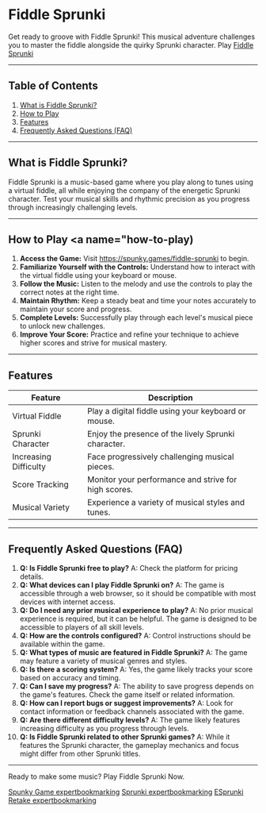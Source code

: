 # Fiddle Sprunki

Get ready to groove with Fiddle Sprunki! This musical adventure challenges you to master the fiddle alongside the quirky Sprunki character. Play [Fiddle Sprunki](https://spunky.games/fiddle-sprunki)

---

## Table of Contents

1. [What is Fiddle Sprunki?](#what-is-fiddle-sprunki)
2. [How to Play](#how-to-play)
3. [Features](#features)
4. [Frequently Asked Questions (FAQ)](#faq)


---

## What is Fiddle Sprunki? <a name="what-is-fiddle-sprunki"></a>

Fiddle Sprunki is a music-based game where you play along to tunes using a virtual fiddle, all while enjoying the company of the energetic Sprunki character.  Test your musical skills and rhythmic precision as you progress through increasingly challenging levels.

---

## How to Play <a name="how-to-play)


1. **Access the Game:** Visit https://spunky.games/fiddle-sprunki to begin.
2. **Familiarize Yourself with the Controls:**  Understand how to interact with the virtual fiddle using your keyboard or mouse.
3. **Follow the Music:** Listen to the melody and use the controls to play the correct notes at the right time.
4. **Maintain Rhythm:**  Keep a steady beat and time your notes accurately to maintain your score and progress.
5. **Complete Levels:**  Successfully play through each level's musical piece to unlock new challenges.
6. **Improve Your Score:**  Practice and refine your technique to achieve higher scores and strive for musical mastery.


---

## Features <a name="features"></a>

| Feature           | Description                                           |
|--------------------|-------------------------------------------------------|
| Virtual Fiddle     | Play a digital fiddle using your keyboard or mouse.    |
| Sprunki Character | Enjoy the presence of the lively Sprunki character.   |
| Increasing Difficulty |  Face progressively challenging musical pieces.       |
| Score Tracking    | Monitor your performance and strive for high scores. |
| Musical Variety  | Experience a variety of musical styles and tunes.     |


---

## Frequently Asked Questions (FAQ) <a name="faq"></a>

1. **Q: Is Fiddle Sprunki free to play?** A: Check the platform for pricing details.
2. **Q: What devices can I play Fiddle Sprunki on?** A: The game is accessible through a web browser, so it should be compatible with most devices with internet access.
3. **Q: Do I need any prior musical experience to play?** A:  No prior musical experience is required, but it can be helpful. The game is designed to be accessible to players of all skill levels.
4. **Q:  How are the controls configured?** A: Control instructions should be available within the game.
5. **Q: What types of music are featured in Fiddle Sprunki?** A: The game may feature a variety of musical genres and styles.
6. **Q: Is there a scoring system?** A: Yes, the game likely tracks your score based on accuracy and timing.
7. **Q:  Can I save my progress?** A: The ability to save progress depends on the game's features. Check the game itself or related information.
8. **Q: How can I report bugs or suggest improvements?** A: Look for contact information or feedback channels associated with the game.
9. **Q:  Are there different difficulty levels?** A:  The game likely features increasing difficulty as you progress through levels.
10. **Q:  Is Fiddle Sprunki related to other Sprunki games?** A: While it features the Sprunki character, the gameplay mechanics and focus might differ from other Sprunki titles.



---


Ready to make some music? Play Fiddle Sprunki Now.

 [Spunky Game expertbookmarking](https://www.expertbookmarking.com/story/spunky-game)
 [Sprunki expertbookmarking](https://www.expertbookmarking.com/story/sprunki)
 [ESprunki Retake expertbookmarking](https://www.expertbookmarking.com/story/esprunki)
